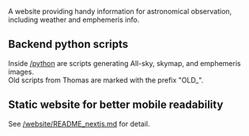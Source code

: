 A website providing handy information for astronomical observation, including weather and emphemeris info.  
  
## Backend python scripts
Inside [/python](/python) are scripts generating All-sky, skymap, and emphemeris images.  
Old scripts from Thomas are marked with the prefix "OLD_".  

## Static website for better mobile readability
See [/website/README_nextjs.md](README_nextjs.md) for detail.